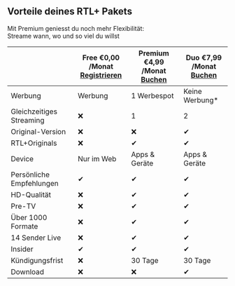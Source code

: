 ## Vorteile deines RTL+ Pakets
Mit Premium geniesst du noch mehr Flexibilität:<br>
Streame wann, wo und so viel du willst
<title>text</title>

| | Free €0,00 /Monat<br> [Registrieren](https://my.tvnow.de/buchen/initial) | Premium €4,99 /Monat<br> [Buchen](https://my.tvnow.de/buchen/bezahlen)  | Duo €7,99 /Monat<br> [Buchen](https://my.tvnow.de/buchen/bezahlen) |
| ------ | ------ | ------ | ------ |
| Werbung | Werbung | 1 Werbespot | Keine Werbung* |
| Gleichzeitiges Streaming | ❌ | 1 | 2 |
| Original-Version | ❌ | ❌ | ✔ |
| RTL+Originals | ❌ | ✔ | ✔ |
| Device | Nur im Web | Apps & Geräte | Apps & Geräte |
| Persönliche Empfehlungen | ✔ | ✔ | ✔ |
| HD-Qualität | ❌ | ✔ | ✔ |
| Pre-TV | ❌ | ✔ | ✔ |
| Über 1000 Formate | ❌ | ✔ | ✔ |
| 14 Sender Live | ❌ | ✔ | ✔ |
| Insider | ✔ | ✔ | ✔ |
| Kündigungsfrist | ❌ | 30 Tage | 30 Tage |
| Download | ❌ | ❌ | ✔ |

